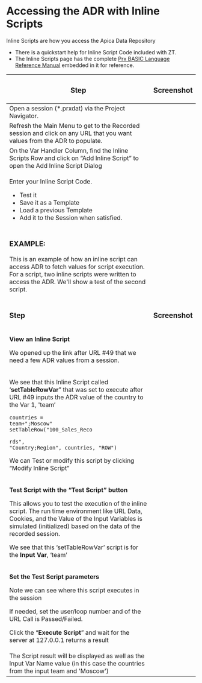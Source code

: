 # Accessing the ADR with Inline Scripts

Inline Scripts are how you access the Apica Data Repository

* There is a quickstart help for Inline Script Code included with ZT.
* The Inline Scripts page has the complete [Prx BASIC Language Reference Manual](https://apica-kb.atlassian.net/wiki/spaces/DAZT/pages/149291571/7.+Custom+Scripting+-+Inline+Scripts?preview=%2F149291571%2F151880255%2FPrxBasicLanguageReferenceManualEn.pdf\&search_id=64e7e343-2894-46e6-93eb-a67f30a5f04f) embedded in it for reference.

| <h3 id="accessingtheadrwithinlinescripts-step"><strong>Step</strong></h3>                                                                                                                                                                                                                                                                                                                                       | <h3 id="accessingtheadrwithinlinescripts-screenshot"><strong>Screenshot</strong></h3>   |
| --------------------------------------------------------------------------------------------------------------------------------------------------------------------------------------------------------------------------------------------------------------------------------------------------------------------------------------------------------------------------------------------------------------- | --------------------------------------------------------------------------------------- |
| Open a session (\*.prxdat) via the Project Navigator.                                                                                                                                                                                                                                                                                                                                                           |                                                                                         |
| Refresh the Main Menu to get to the Recorded session and click on any URL that you want values from the ADR to populate.                                                                                                                                                                                                                                                                                        |                                                                                         |
| On the Var Handler Column, find the Inline Scripts Row and click on “Add Inline Script” to open the Add Inline Script Dialog                                                                                                                                                                                                                                                                                    |                                                                                         |
| <p>Enter your Inline Script Code.</p><ul><li>Test it</li><li>Save it as a Template</li><li>Load a previous Template</li><li>Add it to the Session when satisfied.</li></ul>                                                                                                                                                                                                                                     |                                                                                         |
| <h3 id="accessingtheadrwithinlinescripts-example">EXAMPLE:</h3><p>This is an example of how an inline script can access ADR to fetch values for script execution. For a script, two inline scripts were written to access the ADR. We'll show a test of the second script.</p>                                                                                                                                  |                                                                                         |
| <h3 id="accessingtheadrwithinlinescripts-step.1"><strong>Step</strong></h3>                                                                                                                                                                                                                                                                                                                                     | <h3 id="accessingtheadrwithinlinescripts-screenshot.1"><strong>Screenshot</strong></h3> |
| <p><strong>View an Inline Script</strong></p><p>We opened up the link after URL #49 that we need a few ADR values from a session.</p>                                                                                                                                                                                                                                                                           |                                                                                         |
| <p>We see that this Inline Script called ‘<strong>setTableRowVar</strong>” that was set to execute after URL #49 inputs the ADR value of the country to the Var 1, 'team’</p><p><code>countries = team+";Moscow"</code><br><code>setTableRow("100_Sales_Reco</code></p><p><code>rds", "Country;Region", countries, "ROW")</code></p><p>We can Test or modify this script by clicking “Modify Inline Script”</p> |                                                                                         |
| <p><strong>Test Script with the “Test Script” button</strong></p><p>This allows you to test the execution of the inline script. The run time environment like URL Data, Cookies, and the Value of the Input Variables is simulated (initialized) based on the data of the recorded session.</p><p>We see that this ‘setTableRowVar’ script is for the <strong>Input Var</strong>, ‘team’</p>                    |                                                                                         |
| <p><strong>Set the Test Script parameters</strong></p><p>Note we can see where this script executes in the session</p><p>If needed, set the user/loop number and of the URL Call is Passed/Failed.</p><p>Click the “<strong>Execute Script</strong>” and wait for the server at 127.0.0.1 returns a result</p>                                                                                                  |                                                                                         |
| The Script result will be displayed as well as the Input Var Name value (in this case the countries from the input team and 'Moscow')                                                                                                                                                                                                                                                                           |                                                                                         |
